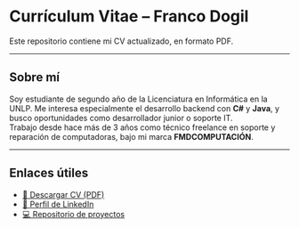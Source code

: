 # Currículum Vitae – Franco Dogil

Este repositorio contiene mi CV actualizado, en formato PDF.

---

## Sobre mí

Soy estudiante de segundo año de la Licenciatura en Informática en la UNLP. Me interesa especialmente el desarrollo backend con **C#** y **Java**, y busco oportunidades como desarrollador junior o soporte IT.  
Trabajo desde hace más de 3 años como técnico freelance en soporte y reparación de computadoras, bajo mi marca **FMDCOMPUTACIÓN**.

---

## Enlaces útiles

- [📄 Descargar CV (PDF)](https://github.com/franndogil/cv/raw/main/CURRICULUM%20VITAE%20-%20Franco%20Dogil.pdf)
- [💼 Perfil de LinkedIn](https://www.linkedin.com/in/francomatiasdogil/)
- [💻 Repositorio de proyectos](https://github.com/franndogil)
